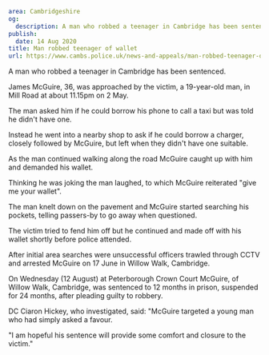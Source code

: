 ```yaml
area: Cambridgeshire
og:
  description: A man who robbed a teenager in Cambridge has been sentenced.
publish:
  date: 14 Aug 2020
title: Man robbed teenager of wallet
url: https://www.cambs.police.uk/news-and-appeals/man-robbed-teenager-of-wallet
```

A man who robbed a teenager in Cambridge has been sentenced.

James McGuire, 36, was approached by the victim, a 19-year-old man, in Mill Road at about 11.15pm on 2 May.

The man asked him if he could borrow his phone to call a taxi but was told he didn't have one.

Instead he went into a nearby shop to ask if he could borrow a charger, closely followed by McGuire, but left when they didn't have one suitable.

As the man continued walking along the road McGuire caught up with him and demanded his wallet.

Thinking he was joking the man laughed, to which McGuire reiterated "give me your wallet".

The man knelt down on the pavement and McGuire started searching his pockets, telling passers-by to go away when questioned.

The victim tried to fend him off but he continued and made off with his wallet shortly before police attended.

After initial area searches were unsuccessful officers trawled through CCTV and arrested McGuire on 17 June in Willow Walk, Cambridge.

On Wednesday (12 August) at Peterborough Crown Court McGuire, of Willow Walk, Cambridge, was sentenced to 12 months in prison, suspended for 24 months, after pleading guilty to robbery.

DC Ciaron Hickey, who investigated, said: "McGuire targeted a young man who had simply asked a favour.

"I am hopeful his sentence will provide some comfort and closure to the victim."
